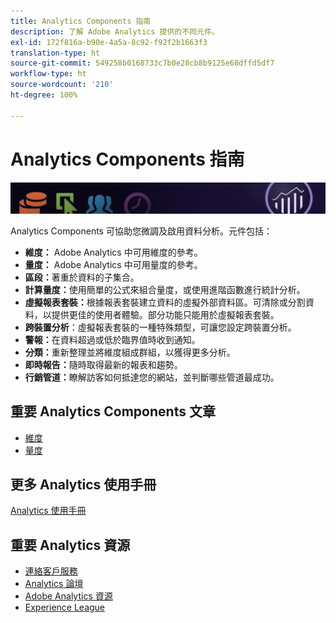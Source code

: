 ```yaml
---
title: Analytics Components 指南
description: 了解 Adobe Analytics 提供的不同元件。
exl-id: 172f816a-b90e-4a5a-8c92-f92f2b1663f3
translation-type: ht
source-git-commit: 549258b0168733c7b0e28cb8b9125e68dffd5df7
workflow-type: ht
source-wordcount: '210'
ht-degree: 100%

---
```


# Analytics Components 指南

![橫幅](../../assets/doc_banner_components.png)

Analytics Components 可協助您微調及啟用資料分析。元件包括：

* **維度：** Adobe Analytics 中可用維度的參考。
* **量度：** Adobe Analytics 中可用量度的參考。
* **區段：**&#x200B;著重於資料的子集合。
* **計算量度：**&#x200B;使用簡單的公式來組合量度，或使用進階函數進行統計分析。
* **虛擬報表套裝：**&#x200B;根據報表套裝建立資料的虛擬外部資料區。可清除或分割資料，以提供更佳的使用者體驗。部分功能只能用於虛擬報表套裝。
* **跨裝置分析**：虛擬報表套裝的一種特殊類型，可讓您設定跨裝置分析。
* **警報：**&#x200B;在資料超過或低於臨界值時收到通知。
* **分類：**&#x200B;重新整理並將維度組成群組，以獲得更多分析。
* **即時報告：**&#x200B;隨時取得最新的報表和趨勢。
* **行銷管道：**&#x200B;瞭解訪客如何抵達您的網站，並判斷哪些管道最成功。

## 重要 Analytics Components 文章

* [維度](dimensions/overview.md)
* [量度](metrics/overview.md)

## 更多 Analytics 使用手冊

[Analytics 使用手冊](/help/landing/home.md)

## 重要 Analytics 資源

* [連絡客戶服務](https://helpx.adobe.com/tw/contact/enterprise-support.ec.html)
* [Analytics 論壇](https://forums.adobe.com/community/experience-cloud/analytics-cloud/analytics)
* [Adobe Analytics 資源](https://forums.adobe.com/message/10660755)
* [Experience League](https://landing.adobe.com/experience-league/)
